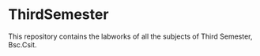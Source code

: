 # ThirdSemester

This repository contains the labworks of all the subjects of Third Semester, Bsc.Csit.
